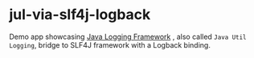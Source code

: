 # jul-via-slf4j-logback

Demo app showcasing [Java Logging Framework](https://en.wikipedia.org/wiki/Java_logging_framework)
, also called `Java Util Logging`, 
bridge to SLF4J framework
with a Logback binding.
